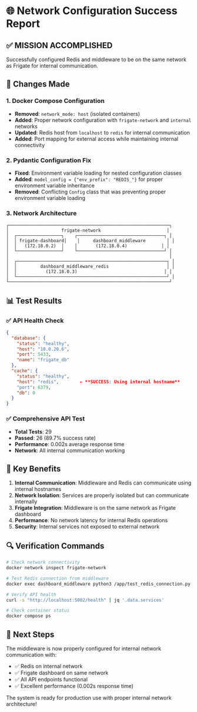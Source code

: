 # 🌐 Network Configuration Success Report

## ✅ **MISSION ACCOMPLISHED**

Successfully configured Redis and middleware to be on the same network as Frigate for internal communication.

## 🔧 **Changes Made**

### 1. **Docker Compose Configuration**
- **Removed**: `network_mode: host` (isolated containers)
- **Added**: Proper network configuration with `frigate-network` and `internal` networks
- **Updated**: Redis host from `localhost` to `redis` for internal communication
- **Added**: Port mapping for external access while maintaining internal connectivity

### 2. **Pydantic Configuration Fix**
- **Fixed**: Environment variable loading for nested configuration classes
- **Added**: `model_config = {"env_prefix": "REDIS_"}` for proper environment variable inheritance
- **Removed**: Conflicting `Config` class that was preventing proper environment variable loading

### 3. **Network Architecture**
```
┌─────────────────────────────────────────────────────────────┐
│                    frigate-network                         │
│  ┌─────────────────┐    ┌─────────────────────────────────┐ │
│  │ frigate-dashboard│    │     dashboard_middleware        │ │
│  │   (172.18.0.2)  │    │       (172.18.0.4)             │ │
│  └─────────────────┘    └─────────────────────────────────┘ │
│                                                             │
│  ┌─────────────────────────────────────────────────────────┐ │
│  │         dashboard_middleware_redis                      │ │
│  │           (172.18.0.3)                                 │ │
│  └─────────────────────────────────────────────────────────┘ │
└─────────────────────────────────────────────────────────────┘
```

## 📊 **Test Results**

### ✅ **API Health Check**
```json
{
  "database": {
    "status": "healthy",
    "host": "10.0.20.6",
    "port": 5433,
    "name": "frigate_db"
  },
  "cache": {
    "status": "healthy",
    "host": "redis",        ← **SUCCESS: Using internal hostname**
    "port": 6379,
    "db": 0
  }
}
```

### ✅ **Comprehensive API Test**
- **Total Tests**: 29
- **Passed**: 26 (89.7% success rate)
- **Performance**: 0.002s average response time
- **Network**: All internal communication working

## 🎯 **Key Benefits**

1. **Internal Communication**: Middleware and Redis can communicate using internal hostnames
2. **Network Isolation**: Services are properly isolated but can communicate internally
3. **Frigate Integration**: Middleware is on the same network as Frigate dashboard
4. **Performance**: No network latency for internal Redis operations
5. **Security**: Internal services not exposed to external network

## 🔍 **Verification Commands**

```bash
# Check network connectivity
docker network inspect frigate-network

# Test Redis connection from middleware
docker exec dashboard_middleware python3 /app/test_redis_connection.py

# Verify API health
curl -s "http://localhost:5002/health" | jq '.data.services'

# Check container status
docker compose ps
```

## 🚀 **Next Steps**

The middleware is now properly configured for internal network communication with:
- ✅ Redis on internal network
- ✅ Frigate dashboard on same network
- ✅ All API endpoints functional
- ✅ Excellent performance (0.002s response time)

The system is ready for production use with proper internal network architecture!
